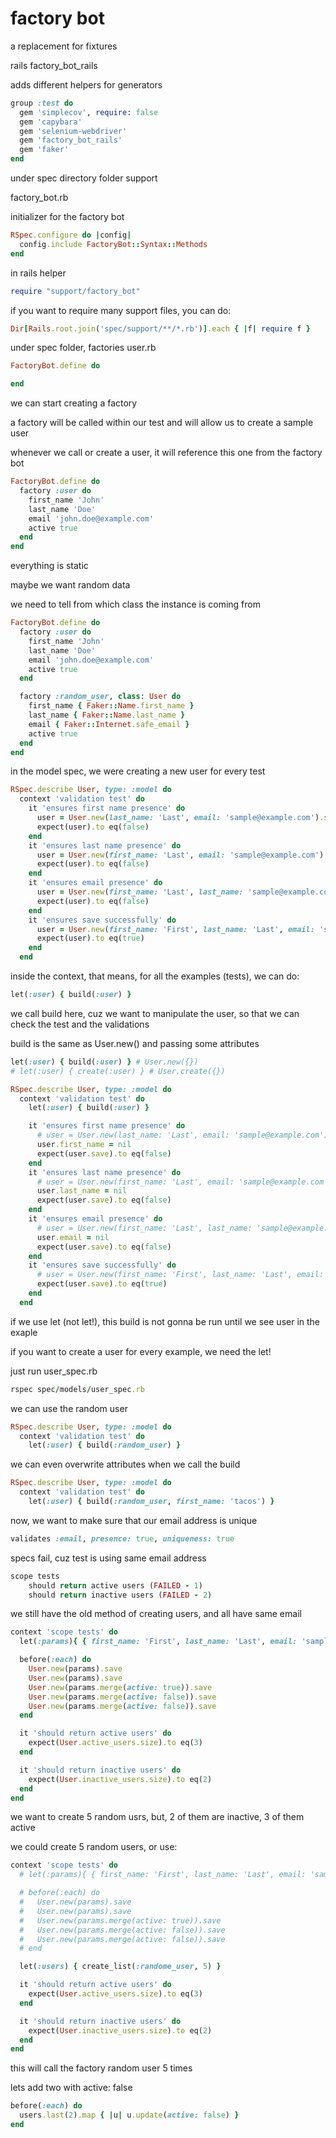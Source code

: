# factory bot

a replacement for fixtures

rails factory_bot_rails

adds different helpers for generators

```ruby
group :test do
  gem 'simplecov', require: false
  gem 'capybara'
  gem 'selenium-webdriver'
  gem 'factory_bot_rails'
  gem 'faker'
end
```

under spec directory
folder support

factory_bot.rb

initializer for the factory bot

```ruby
RSpec.configure do |config|
  config.include FactoryBot::Syntax::Methods
end
```

in rails helper

```ruby
require "support/factory_bot"
```

if you want to require many support files, you can do:

```ruby
Dir[Rails.root.join('spec/support/**/*.rb')].each { |f| require f }
```

under spec folder, factories
user.rb

```ruby
FactoryBot.define do

end
```

we can start creating a factory

a factory will be called within our test and will allow us to create a sample user

whenever we call or create a user, it will reference this one from the factory bot

```ruby
FactoryBot.define do
  factory :user do
    first_name 'John'
    last_name 'Doe'
    email 'john.doe@example.com'
    active true
  end
end
```

everything is static

maybe we want random data

we need to tell from which class the instance is coming from

```ruby
FactoryBot.define do
  factory :user do
    first_name 'John'
    last_name 'Doe'
    email 'john.doe@example.com'
    active true
  end

  factory :random_user, class: User do
    first_name { Faker::Name.first_name }
    last_name { Faker::Name.last_name }
    email { Faker::Internet.safe_email }
    active true
  end
end
```

in the model spec, we were creating a new user for every test

```ruby
RSpec.describe User, type: :model do
  context 'validation test' do
    it 'ensures first name presence' do
      user = User.new(last_name: 'Last', email: 'sample@example.com').save
      expect(user).to eq(false)
    end
    it 'ensures last name presence' do
      user = User.new(first_name: 'Last', email: 'sample@example.com').save
      expect(user).to eq(false)
    end
    it 'ensures email presence' do
      user = User.new(first_name: 'Last', last_name: 'sample@example.com').save
      expect(user).to eq(false)
    end
    it 'ensures save successfully' do
      user = User.new(first_name: 'First', last_name: 'Last', email: 'sample@example.com').save
      expect(user).to eq(true)
    end
  end
```



inside the context, that means, for all the examples (tests), we can do:

```ruby
let(:user) { build(:user) }
```

we call build here, cuz we want to manipulate the user, so that we can check the test and the validations

build is the same as User.new()
and passing some attributes

```ruby
let(:user) { build(:user) } # User.new({})
# let(:user) { create(:user) } # User.create({})
```

```ruby
RSpec.describe User, type: :model do
  context 'validation test' do
    let(:user) { build(:user) }

    it 'ensures first name presence' do
      # user = User.new(last_name: 'Last', email: 'sample@example.com').save
      user.first_name = nil
      expect(user.save).to eq(false)
    end
    it 'ensures last name presence' do
      # user = User.new(first_name: 'Last', email: 'sample@example.com').save
      user.last_name = nil
      expect(user.save).to eq(false)
    end
    it 'ensures email presence' do
      # user = User.new(first_name: 'Last', last_name: 'sample@example.com').save
      user.email = nil
      expect(user.save).to eq(false)
    end
    it 'ensures save successfully' do
      # user = User.new(first_name: 'First', last_name: 'Last', email: 'sample@example.com').save
      expect(user.save).to eq(true)
    end
  end
```

if we use let (not let!), this build is not gonna be run until we see user in the exaple

if you want to create a user for every example, we need the let!


just run user_spec.rb

```ruby
rspec spec/models/user_spec.rb
```

we can use the random user

```ruby
RSpec.describe User, type: :model do
  context 'validation test' do
    let(:user) { build(:random_user) }
```

we can even overwrite attributes when we call the build

```ruby
RSpec.describe User, type: :model do
  context 'validation test' do
    let(:user) { build(:random_user, first_name: 'tacos') }
```

now, we want to make sure that our email address is unique

```ruby
validates :email, presence: true, uniqueness: true
```

specs fail, cuz test is using same email address

```ruby
scope tests
    should return active users (FAILED - 1)
    should return inactive users (FAILED - 2)
```

we still have the old method of creating users, and all have same email

```ruby
context 'scope tests' do
  let(:params){ { first_name: 'First', last_name: 'Last', email: 'sample@example.com' } }

  before(:each) do
    User.new(params).save
    User.new(params).save
    User.new(params.merge(active: true)).save
    User.new(params.merge(active: false)).save
    User.new(params.merge(active: false)).save
  end

  it 'should return active users' do
    expect(User.active_users.size).to eq(3)
  end

  it 'should return inactive users' do
    expect(User.inactive_users.size).to eq(2)
  end
end
```

we want to create 5 random usrs, but, 2 of them are inactive, 3 of them active

we could create 5 random users, or use:

```ruby
context 'scope tests' do
  # let(:params){ { first_name: 'First', last_name: 'Last', email: 'sample@example.com' } }

  # before(:each) do
  #   User.new(params).save
  #   User.new(params).save
  #   User.new(params.merge(active: true)).save
  #   User.new(params.merge(active: false)).save
  #   User.new(params.merge(active: false)).save
  # end

  let(:users) { create_list(:randome_user, 5) }

  it 'should return active users' do
    expect(User.active_users.size).to eq(3)
  end

  it 'should return inactive users' do
    expect(User.inactive_users.size).to eq(2)
  end
end
```

this will call the factory random user 5 times

lets add two with active: false

```ruby
before(:each) do
  users.last(2).map { |u| u.update(active: false) }
end
```

































